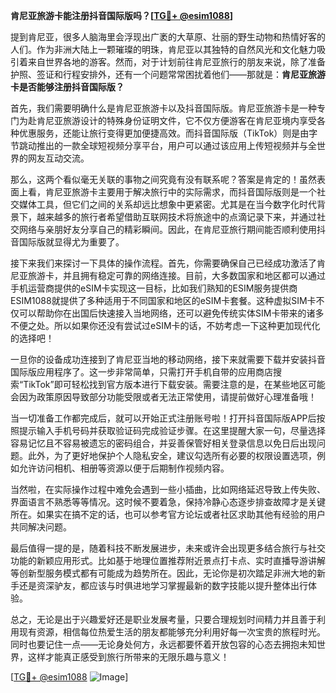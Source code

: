**肯尼亚旅游卡能注册抖音国际版吗？[[TG💪+ @esim1088](https://t.me/s/esim1088)]**

提到肯尼亚，很多人脑海里会浮现出广袤的大草原、壮丽的野生动物和热情好客的人们。作为非洲大陆上一颗璀璨的明珠，肯尼亚以其独特的自然风光和文化魅力吸引着来自世界各地的游客。然而，对于计划前往肯尼亚旅行的朋友来说，除了准备护照、签证和行程安排外，还有一个问题常常困扰着他们——那就是：**肯尼亚旅游卡是否能够注册抖音国际版？**

首先，我们需要明确什么是肯尼亚旅游卡以及抖音国际版。肯尼亚旅游卡是一种专门为赴肯尼亚旅游设计的特殊身份证明文件，它不仅方便游客在肯尼亚境内享受各种优惠服务，还能让旅行变得更加便捷高效。而抖音国际版（TikTok）则是由字节跳动推出的一款全球短视频分享平台，用户可以通过该应用上传短视频并与全世界的网友互动交流。

那么，这两个看似毫无关联的事物之间究竟有没有联系呢？答案是肯定的！虽然表面上看，肯尼亚旅游卡主要用于解决旅行中的实际需求，而抖音国际版则是一个社交媒体工具，但它们之间的关系却远比想象中更紧密。尤其是在当今数字化时代背景下，越来越多的旅行者希望借助互联网技术将旅途中的点滴记录下来，并通过社交网络与亲朋好友分享自己的精彩瞬间。因此，在肯尼亚旅行期间能否顺利使用抖音国际版就显得尤为重要了。

接下来我们来探讨一下具体的操作流程。首先，你需要确保自己已经成功激活了肯尼亚旅游卡，并且拥有稳定可靠的网络连接。目前，大多数国家和地区都可以通过手机运营商提供的eSIM卡实现这一目标，比如我们熟知的ESIM服务提供商ESIM1088就提供了多种适用于不同国家和地区的eSIM卡套餐。这种虚拟SIM卡不仅可以帮助你在出国后快速接入当地网络，还可以避免传统实体SIM卡带来的诸多不便之处。所以如果你还没有尝试过eSIM卡的话，不妨考虑一下这种更加现代化的选择吧！

一旦你的设备成功连接到了肯尼亚当地的移动网络，接下来就需要下载并安装抖音国际版应用程序了。这一步非常简单，只需打开手机自带的应用商店搜索“TikTok”即可轻松找到官方版本进行下载安装。需要注意的是，在某些地区可能会因为政策原因导致部分功能受限或者无法正常使用，请提前做好心理准备哦！

当一切准备工作都完成后，就可以开始正式注册账号啦！打开抖音国际版APP后按照提示输入手机号码并获取验证码完成验证步骤。在这里提醒大家一句，尽量选择容易记忆且不容易被遗忘的密码组合，并妥善保管好相关登录信息以免日后出现问题。此外，为了更好地保护个人隐私安全，建议勾选所有必要的权限设置选项，例如允许访问相机、相册等资源以便于后期制作视频内容。

当然啦，在实际操作过程中难免会遇到一些小插曲，比如网络延迟导致上传失败、界面语言不熟悉等等情况。这时候不要着急，保持冷静心态逐步排查故障才是关键所在。如果实在搞不定的话，也可以参考官方论坛或者社区求助其他有经验的用户共同解决问题。

最后值得一提的是，随着科技不断发展进步，未来或许会出现更多结合旅行与社交功能的新颖应用形式。比如基于地理位置推荐附近景点打卡点、实时直播导游讲解等创新型服务模式都有可能成为趋势所在。因此，无论你是初次踏足非洲大地的新手还是资深驴友，都应该与时俱进地学习掌握最新的数字技能以提升整体出行体验。

总之，无论是出于兴趣爱好还是职业发展考量，只要合理规划时间精力并且善于利用现有资源，相信每位热爱生活的朋友都能够充分利用好每一次宝贵的旅程时光。同时也要记住一点——无论身处何方，永远都要怀着开放包容的心态去拥抱未知世界，这样才能真正感受到旅行所带来的无限乐趣与意义！

[[TG💪+ @esim1088](https://t.me/s/esim1088) ![Image](https://i.postimg.cc/4NQfJmqS/Snipaste-2025-05-13-00-14-12.png)]